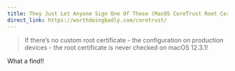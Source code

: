 ```yaml
---
title: They Just Let Anyone Sign One Of These (MacOS CoreTrust Root Certificates)
direct_link: https://worthdoingbadly.com/coretrust/
---
```


> If there’s no custom root certificate - the configuration on production devices - the root certificate is never checked on macOS 12.3.1!

What a find!!
